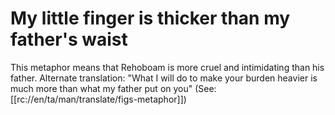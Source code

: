 # My little finger is thicker than my father's waist

This metaphor means that Rehoboam is more cruel and intimidating than his father. Alternate translation: "What I will do to make your burden heavier is much more than what my father put on you" (See: [[rc://en/ta/man/translate/figs-metaphor]])

